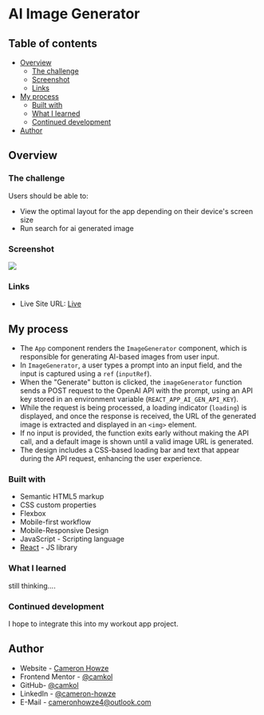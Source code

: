 # AI Image Generator

## Table of contents

- [Overview](#overview)
  - [The challenge](#the-challenge)
  - [Screenshot](#screenshot)
  - [Links](#links)
- [My process](#my-process)
  - [Built with](#built-with)
  - [What I learned](#what-i-learned)
  - [Continued development](#continued-development)
- [Author](#author)

## Overview

### The challenge

Users should be able to:

- View the optimal layout for the app depending on their device's screen size
- Run search for ai generated image

### Screenshot

![](./screen.jpg)

### Links

- Live Site URL: [Live](https://aiimagegenerator171.netlify.app/)

## My process

- The `App` component renders the `ImageGenerator` component, which is responsible for generating AI-based images from user input.
- In `ImageGenerator`, a user types a prompt into an input field, and the input is captured using a `ref` (`inputRef`).
- When the "Generate" button is clicked, the `imageGenerator` function sends a POST request to the OpenAI API with the prompt, using an API key stored in an environment variable (`REACT_APP_AI_GEN_API_KEY`).
- While the request is being processed, a loading indicator (`loading`) is displayed, and once the response is received, the URL of the generated image is extracted and displayed in an `<img>` element.
- If no input is provided, the function exits early without making the API call, and a default image is shown until a valid image URL is generated.
- The design includes a CSS-based loading bar and text that appear during the API request, enhancing the user experience.

### Built with

- Semantic HTML5 markup
- CSS custom properties
- Flexbox
- Mobile-first workflow
- Mobile-Responsive Design
- JavaScript - Scripting language
- [React](https://reactjs.org/) - JS library

### What I learned

still thinking....

### Continued development

I hope to integrate this into my workout app project.

## Author

- Website - [Cameron Howze](https://camkol.github.io/)
- Frontend Mentor - [@camkol](https://www.frontendmentor.io/profile/camkol)
- GitHub- [@camkol](https://github.com/camkol)
- LinkedIn - [@cameron-howze](https://www.linkedin.com/in/cameron-howze-28a646109/)
- E-Mail - [cameronhowze4@outlook.com](mailto:cameronhowze4@outlook.com)
